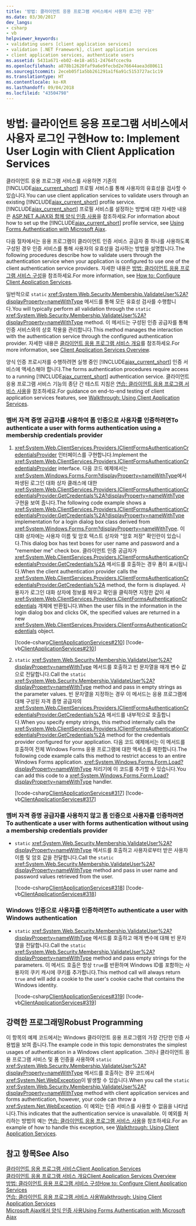 ```yaml
---
title: '방법: 클라이언트 응용 프로그램 서비스에서 사용자 로그인 구현'
ms.date: 03/30/2017
dev_langs:
- csharp
- vb
helpviewer_keywords:
- validating users [client application services]
- validation [.NET Framework], client application services
- client application services, authenticate users
ms.assetid: 5431a671-eb02-4e18-a651-24764fccec9a
ms.openlocfilehash: a878b12620faf9a6e9fecbd2e76644aea3d80611
ms.sourcegitcommit: 2eceb05f1a5bb261291a1f6a91c5153727ac1c19
ms.translationtype: HT
ms.contentlocale: ko-KR
ms.lasthandoff: 09/04/2018
ms.locfileid: "43504798"
---
```

# <a name="how-to-implement-user-login-with-client-application-services"></a><span data-ttu-id="89696-102">방법: 클라이언트 응용 프로그램 서비스에서 사용자 로그인 구현</span><span class="sxs-lookup"><span data-stu-id="89696-102">How to: Implement User Login with Client Application Services</span></span>
<span data-ttu-id="89696-103">클라이언트 응용 프로그램 서비스를 사용하면 기존의 [!INCLUDE[ajax_current_short](../../../includes/ajax-current-short-md.md)] 프로필 서비스를 통해 사용자의 유효성을 검사할 수 있습니다.</span><span class="sxs-lookup"><span data-stu-id="89696-103">You can use client application services to validate users through an existing [!INCLUDE[ajax_current_short](../../../includes/ajax-current-short-md.md)] profile service.</span></span> <span data-ttu-id="89696-104">[!INCLUDE[ajax_current_short](../../../includes/ajax-current-short-md.md)] 프로필 서비스를 설정하는 방법에 대한 자세한 내용은 [ASP.NET AJAX와 함께 양식 인증 사용](https://msdn.microsoft.com/library/c50f7dc5-323c-4c63-b4f3-96edfc1e815e)을 참조하세요.</span><span class="sxs-lookup"><span data-stu-id="89696-104">For information about how to set up the [!INCLUDE[ajax_current_short](../../../includes/ajax-current-short-md.md)] profile service, see [Using Forms Authentication with Microsoft Ajax](https://msdn.microsoft.com/library/c50f7dc5-323c-4c63-b4f3-96edfc1e815e).</span></span>  
  
 <span data-ttu-id="89696-105">다음 절차에서는 응용 프로그램이 클라이언트 인증 서비스 공급자 중 하나를 사용하도록 구성된 경우 인증 서비스를 통해 사용자의 유효성을 검사하는 방법을 설명합니다.</span><span class="sxs-lookup"><span data-stu-id="89696-105">The following procedures describe how to validate users through the authentication service when your application is configured to use one of the client authentication service providers.</span></span> <span data-ttu-id="89696-106">자세한 내용은 [방법: 클라이언트 응용 프로그램 서비스 구성](../../../docs/framework/common-client-technologies/how-to-configure-client-application-services.md)을 참조하세요.</span><span class="sxs-lookup"><span data-stu-id="89696-106">For more information, see [How to: Configure Client Application Services](../../../docs/framework/common-client-technologies/how-to-configure-client-application-services.md).</span></span>  
  
 <span data-ttu-id="89696-107">일반적으로 `static` <xref:System.Web.Security.Membership.ValidateUser%2A?displayProperty=nameWithType> 메서드를 통해 모든 유효성 검사를 수행합니다.</span><span class="sxs-lookup"><span data-stu-id="89696-107">You will typically perform all validation through the `static` <xref:System.Web.Security.Membership.ValidateUser%2A?displayProperty=nameWithType> method.</span></span> <span data-ttu-id="89696-108">이 메서드는 구성된 인증 공급자를 통해 인증 서비스와의 상호 작용을 관리합니다.</span><span class="sxs-lookup"><span data-stu-id="89696-108">This method manages the interaction with the authentication service through the configured authentication provider.</span></span> <span data-ttu-id="89696-109">자세한 내용은 [클라이언트 응용 프로그램 서비스 개요](../../../docs/framework/common-client-technologies/client-application-services-overview.md)를 참조하세요.</span><span class="sxs-lookup"><span data-stu-id="89696-109">For more information, see [Client Application Services Overview](../../../docs/framework/common-client-technologies/client-application-services-overview.md).</span></span>  
  
 <span data-ttu-id="89696-110">양식 인증 프로시저를 수행하려면 실행 중인 [!INCLUDE[ajax_current_short](../../../includes/ajax-current-short-md.md)] 인증 서비스에 액세스해야 합니다.</span><span class="sxs-lookup"><span data-stu-id="89696-110">The forms authentication procedures require access to a running [!INCLUDE[ajax_current_short](../../../includes/ajax-current-short-md.md)] authentication service.</span></span> <span data-ttu-id="89696-111">클라이언트 응용 프로그램 서비스 기능의 종단 간 테스트 지침은 [연습: 클라이언트 응용 프로그램 서비스 사용](../../../docs/framework/common-client-technologies/walkthrough-using-client-application-services.md)을 참조하세요.</span><span class="sxs-lookup"><span data-stu-id="89696-111">For guidance on end-to-end testing of client application services features, see [Walkthrough: Using Client Application Services](../../../docs/framework/common-client-technologies/walkthrough-using-client-application-services.md).</span></span>  
  
### <a name="to-authenticate-a-user-with-forms-authentication-using-a-membership-credentials-provider"></a><span data-ttu-id="89696-112">멤버 자격 증명 공급자를 사용하여 폼 인증으로 사용자를 인증하려면</span><span class="sxs-lookup"><span data-stu-id="89696-112">To authenticate a user with forms authentication using a membership credentials provider</span></span>  
  
1.  <span data-ttu-id="89696-113"><xref:System.Web.ClientServices.Providers.IClientFormsAuthenticationCredentialsProvider> 인터페이스를 구현합니다.</span><span class="sxs-lookup"><span data-stu-id="89696-113">Implement the <xref:System.Web.ClientServices.Providers.IClientFormsAuthenticationCredentialsProvider> interface.</span></span> <span data-ttu-id="89696-114">다음 코드 예제에서는 <xref:System.Windows.Forms.Form?displayProperty=nameWithType>에서 파생된 로그인 대화 상자 클래스에 대한 <xref:System.Web.ClientServices.Providers.IClientFormsAuthenticationCredentialsProvider.GetCredentials%2A?displayProperty=nameWithType> 구현을 보여 줍니다.</span><span class="sxs-lookup"><span data-stu-id="89696-114">The following code example shows a <xref:System.Web.ClientServices.Providers.IClientFormsAuthenticationCredentialsProvider.GetCredentials%2A?displayProperty=nameWithType> implementation for a login dialog box class derived from  <xref:System.Windows.Forms.Form?displayProperty=nameWithType>.</span></span> <span data-ttu-id="89696-115">이 대화 상자에는 사용자 이름 및 암호 텍스트 상자와 "암호 저장" 확인란이 있습니다.</span><span class="sxs-lookup"><span data-stu-id="89696-115">This dialog box has text boxes for user name and password and a "remember me" check box.</span></span> <span data-ttu-id="89696-116">클라이언트 인증 공급자가 <xref:System.Web.ClientServices.Providers.IClientFormsAuthenticationCredentialsProvider.GetCredentials%2A> 메서드를 호출하는 경우 폼이 표시됩니다.</span><span class="sxs-lookup"><span data-stu-id="89696-116">When the client authentication provider calls the <xref:System.Web.ClientServices.Providers.IClientFormsAuthenticationCredentialsProvider.GetCredentials%2A> method, the form is displayed.</span></span> <span data-ttu-id="89696-117">사용자가 로그인 대화 상자에 정보를 채우고 확인을 클릭하면 지정한 값이 새 <xref:System.Web.ClientServices.Providers.ClientFormsAuthenticationCredentials> 개체에 반환됩니다.</span><span class="sxs-lookup"><span data-stu-id="89696-117">When the user fills in the information in the login dialog box and clicks OK, the specified values are returned in a new <xref:System.Web.ClientServices.Providers.ClientFormsAuthenticationCredentials> object.</span></span>  
  
     [!code-csharp[ClientApplicationServices#210](../../../samples/snippets/csharp/VS_Snippets_Winforms/ClientApplicationServices/CS/Login.cs#210)]
     [!code-vb[ClientApplicationServices#210](../../../samples/snippets/visualbasic/VS_Snippets_Winforms/ClientApplicationServices/VB/Login.vb#210)]  
  
2.  <span data-ttu-id="89696-118">`static` <xref:System.Web.Security.Membership.ValidateUser%2A?displayProperty=nameWithType> 메서드를 호출하고 빈 문자열을 매개 변수 값으로 전달합니다.</span><span class="sxs-lookup"><span data-stu-id="89696-118">Call the `static` <xref:System.Web.Security.Membership.ValidateUser%2A?displayProperty=nameWithType> method and pass in empty strings as the parameter values.</span></span> <span data-ttu-id="89696-119">빈 문자열을 지정하는 경우 이 메서드는 응용 프로그램에 대해 구성된 자격 증명 공급자의 <xref:System.Web.ClientServices.Providers.IClientFormsAuthenticationCredentialsProvider.GetCredentials%2A> 메서드를 내부적으로 호출합니다.</span><span class="sxs-lookup"><span data-stu-id="89696-119">When you specify empty strings, this method internally calls the <xref:System.Web.ClientServices.Providers.IClientFormsAuthenticationCredentialsProvider.GetCredentials%2A> method for the credentials provider configured for your application.</span></span> <span data-ttu-id="89696-120">다음 코드 예제에서는 이 메서드를 호출하여 전체 Windows Forms 응용 프로그램에 대한 액세스를 제한합니다.</span><span class="sxs-lookup"><span data-stu-id="89696-120">The following code example calls this method to restrict access to an entire Windows Forms application.</span></span> <span data-ttu-id="89696-121"><xref:System.Windows.Forms.Form.Load?displayProperty=nameWithType> 처리기에 이 코드를 추가할 수 있습니다.</span><span class="sxs-lookup"><span data-stu-id="89696-121">You can add this code to a <xref:System.Windows.Forms.Form.Load?displayProperty=nameWithType> handler.</span></span>  
  
     [!code-csharp[ClientApplicationServices#317](../../../samples/snippets/csharp/VS_Snippets_Winforms/ClientApplicationServices/CS/Class1.cs#317)]
     [!code-vb[ClientApplicationServices#317](../../../samples/snippets/visualbasic/VS_Snippets_Winforms/ClientApplicationServices/VB/Class1.vb#317)]  
  
### <a name="to-authenticate-a-user-with-forms-authentication-without-using-a-membership-credentials-provider"></a><span data-ttu-id="89696-122">멤버 자격 증명 공급자를 사용하지 않고 폼 인증으로 사용자를 인증하려면</span><span class="sxs-lookup"><span data-stu-id="89696-122">To authenticate a user with forms authentication without using a membership credentials provider</span></span>  
  
-   <span data-ttu-id="89696-123">`static` <xref:System.Web.Security.Membership.ValidateUser%2A?displayProperty=nameWithType> 메서드를 호출하고 사용자로부터 받은 사용자 이름 및 암호 값을 전달합니다.</span><span class="sxs-lookup"><span data-stu-id="89696-123">Call the `static` <xref:System.Web.Security.Membership.ValidateUser%2A?displayProperty=nameWithType> method and pass in user name and password values retrieved from the user.</span></span>  
  
     [!code-csharp[ClientApplicationServices#318](../../../samples/snippets/csharp/VS_Snippets_Winforms/ClientApplicationServices/CS/Class1.cs#318)]
     [!code-vb[ClientApplicationServices#318](../../../samples/snippets/visualbasic/VS_Snippets_Winforms/ClientApplicationServices/VB/Class1.vb#318)]  
  
### <a name="to-authenticate-a-user-with-windows-authentication"></a><span data-ttu-id="89696-124">Windows 인증으로 사용자를 인증하려면</span><span class="sxs-lookup"><span data-stu-id="89696-124">To authenticate a user with Windows authentication</span></span>  
  
-   <span data-ttu-id="89696-125">`static` <xref:System.Web.Security.Membership.ValidateUser%2A?displayProperty=nameWithType> 메서드를 호출하고 매개 변수에 대해 빈 문자열을 전달합니다.</span><span class="sxs-lookup"><span data-stu-id="89696-125">Call the `static` <xref:System.Web.Security.Membership.ValidateUser%2A?displayProperty=nameWithType> method and pass empty strings for the parameters.</span></span> <span data-ttu-id="89696-126">이 메서드 호출은 항상 `true`를 반환하며 Windows ID를 포함하는 사용자의 쿠키 캐시에 쿠키를 추가합니다.</span><span class="sxs-lookup"><span data-stu-id="89696-126">This method call will always return `true` and will add a cookie to the user's cookie cache that contains the Windows identity.</span></span>  
  
     [!code-csharp[ClientApplicationServices#319](../../../samples/snippets/csharp/VS_Snippets_Winforms/ClientApplicationServices/CS/Class1.cs#319)]
     [!code-vb[ClientApplicationServices#319](../../../samples/snippets/visualbasic/VS_Snippets_Winforms/ClientApplicationServices/VB/Class1.vb#319)]  
  
## <a name="robust-programming"></a><span data-ttu-id="89696-127">강력한 프로그래밍</span><span class="sxs-lookup"><span data-stu-id="89696-127">Robust Programming</span></span>  
 <span data-ttu-id="89696-128">이 항목의 예제 코드에서는 Windows 클라이언트 응용 프로그램의 가장 간단한 인증 사용법을 보여 줍니다.</span><span class="sxs-lookup"><span data-stu-id="89696-128">The example code in this topic demonstrates the simplest usages of authentication in a Windows client application.</span></span> <span data-ttu-id="89696-129">그러나 클라이언트 응용 프로그램 서비스 및 폼 인증을 사용하여 `static` <xref:System.Web.Security.Membership.ValidateUser%2A?displayProperty=nameWithType> 메서드를 호출하는 경우 코드에서 <xref:System.Net.WebException>이 발생할 수 있습니다.</span><span class="sxs-lookup"><span data-stu-id="89696-129">When you call the `static` <xref:System.Web.Security.Membership.ValidateUser%2A?displayProperty=nameWithType> method with client application services and forms authentication, however, your code can throw a <xref:System.Net.WebException>.</span></span> <span data-ttu-id="89696-130">이 예외는 인증 서비스를 사용할 수 없음을 나타냅니다.</span><span class="sxs-lookup"><span data-stu-id="89696-130">This indicates that the authentication service is unavailable.</span></span> <span data-ttu-id="89696-131">이 예외를 처리하는 방법의 예는 [연습: 클라이언트 응용 프로그램 서비스 사용](../../../docs/framework/common-client-technologies/walkthrough-using-client-application-services.md)을 참조하세요.</span><span class="sxs-lookup"><span data-stu-id="89696-131">For an example of how to handle this exception, see [Walkthrough: Using Client Application Services](../../../docs/framework/common-client-technologies/walkthrough-using-client-application-services.md).</span></span>  
  
## <a name="see-also"></a><span data-ttu-id="89696-132">참고 항목</span><span class="sxs-lookup"><span data-stu-id="89696-132">See Also</span></span>  
 [<span data-ttu-id="89696-133">클라이언트 응용 프로그램 서비스</span><span class="sxs-lookup"><span data-stu-id="89696-133">Client Application Services</span></span>](../../../docs/framework/common-client-technologies/client-application-services.md)  
 [<span data-ttu-id="89696-134">클라이언트 응용 프로그램 서비스 개요</span><span class="sxs-lookup"><span data-stu-id="89696-134">Client Application Services Overview</span></span>](../../../docs/framework/common-client-technologies/client-application-services-overview.md)  
 [<span data-ttu-id="89696-135">방법: 클라이언트 응용 프로그램 서비스 구성</span><span class="sxs-lookup"><span data-stu-id="89696-135">How to: Configure Client Application Services</span></span>](../../../docs/framework/common-client-technologies/how-to-configure-client-application-services.md)  
 [<span data-ttu-id="89696-136">연습: 클라이언트 응용 프로그램 서비스 사용</span><span class="sxs-lookup"><span data-stu-id="89696-136">Walkthrough: Using Client Application Services</span></span>](../../../docs/framework/common-client-technologies/walkthrough-using-client-application-services.md)  
 [<span data-ttu-id="89696-137">Microsoft Ajax에서 양식 인증 사용</span><span class="sxs-lookup"><span data-stu-id="89696-137">Using Forms Authentication with Microsoft Ajax</span></span>](https://msdn.microsoft.com/library/c50f7dc5-323c-4c63-b4f3-96edfc1e815e)
